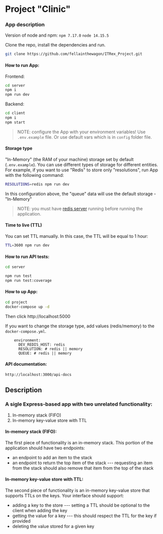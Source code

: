 # Project "Clinic"

### App description

Version of node and npm:
`npm 7.17.0`
`node 14.15.5`

Clone the repo, install the dependencies and run.

```bash
git clone https://github.com/fellainthewagon/ITRex_Project.git
```

#### How to run App:

Frontend:

```sh
cd server
npm i
npm run dev
```

Backend:

```sh
cd client
npm i
npm start
```

> NOTE: configure the App with your environment variables! Use `.env.example` file.
> Or use default vars which is in `config` folder file.

#### Storage type

"In-Memory" (the RAM of your machine) storage set by default (`.env.example`).
You can use different types of storage for different entities.
For example, if you want to use "Redis" to store only "resolutions", run App with the following command:

```sh
RESOLUTIONS=redis npm run dev
```

In this configuration above, the "queue" data will use the default storage - "In-Memory"

> NOTE: you must have [redis server](https://redis.io/topics/quickstart) running before running the application.

#### Time to live (TTL)

You can set TTL manually. In this case, the TTL will be equal to 1 hour:

```sh
TTL=3600 npm run dev
```

#### How to run API tests:

```sh
cd server

npm run test
npm run test:coverage
```

#### How to up App:

```sh
cd project
docker-compose up -d
```

Then click http://localhost:5000

If you want to change the storage type, add values (redis/memory) to the `docker-compose.yml`.

```
    environment:
      DEV_REDIS_HOST: redis
      RESOLUTION: # redis || memory
      QUEUE: # redis || memory
```

#### API documentation:

```sh
http://localhost:3000/api-docs
```

## Description

### A sigle Express-based app with two unrelated functionality:

1. In-memory stack (FIFO)
2. In-memory key-value store with TTL

#### In-memory stack (FIFO):

The first piece of functionality is an in-memory stack. This portion of the application should have two endpoints:

- an endpoint to add an item to the stack
- an endpoint to return the top item of the stack
  --- requesting an item from the stack should also remove that item from the top of the stack

#### In-memory key-value store with TTL:

The second piece of functionality is an in-memory key-value store that supports TTLs on the keys.
Your interface should support:

- adding a key to the store
  --- setting a TTL should be optional to the client when adding the key
- getting the value for a key
  --- this should respect the TTL for the key if provided
- deleting the value stored for a given key
